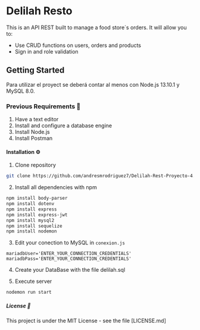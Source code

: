 
# Delilah Resto 

This is an API REST built to manage a food store´s orders. It will allow you to:
- Use CRUD functions on users, orders and products
- Sign in and role validation


## Getting Started 

Para utilizar el proyect se deberá contar al menos con Node.js 13.10.1 y MySQL 8.0.

### Previous Requirements 📄

1. Have a text editor
2. Install and configure a database engine
3. Install Node.js
4. Install Postman

#### Installation ⚙️

1. Clone repository

```sh
git clone https://github.com/andresmrodriguez7/Delilah-Rest-Proyecto-4.git
```

2. Install all dependencies with npm

```sh
npm install body-parser
npm install dotenv
npm install express
npm install express-jwt
npm install mysql2
npm install sequelize
npm install nodemon
```

3. Edit your conection to MySQL in `conexion.js`

```JS
mariadbUser='ENTER_YOUR_CONNECTION_CREDENTIALS'
mariadbPass='ENTER_YOUR_CONNECTION_CREDENTIALS'
```

4. Create your DataBase with the file delilah.sql


5. Execute server

```sh
nodemon run start
```

##### License 📜

This project is under the MIT License - see the file [LICENSE.md]
